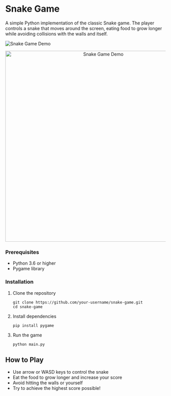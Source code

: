 # Snake Game

A simple Python implementation of the classic Snake game. The player controls a snake that moves around the screen, eating food to grow longer while avoiding collisions with the walls and itself.

![Snake Game Demo](https://github.com/user-attachments/assets/09c24b1e-93cc-4a74-8b43-f2e90c00ce38)

<p align="center">
  <img src="https://github.com/user-attachments/assets/09c24b1e-93cc-4a74-8b43-f2e90c00ce38" alt="Snake Game Demo" width="600"/>
</p>

### Prerequisites

- Python 3.6 or higher
- Pygame library

### Installation

1. Clone the repository
   ```
   git clone https://github.com/your-username/snake-game.git
   cd snake-game
   ```

2. Install dependencies
   ```
   pip install pygame
   ```

3. Run the game
   ```
   python main.py
   ```

## How to Play

- Use arrow or WASD keys to control the snake
- Eat the food to grow longer and increase your score
- Avoid hitting the walls or yourself
- Try to achieve the highest score possible!
